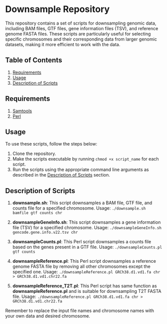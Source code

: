 # Downsample Repository

This repository contains a set of scripts for downsampling genomic data, including BAM files, GTF files, gene information files (TSV), and reference genome FASTA files. These scripts are particularly useful for selecting specific chromosomes and their corresponding data from larger genomic datasets, making it more efficient to work with the data.

## Table of Contents

1. [Requirements](#requirements)
2. [Usage](#usage)
3. [Description of Scripts](#description-of-scripts)

## Requirements

1. [Samtools](http://www.htslib.org/)
2. [Perl](https://www.perl.org/)

## Usage

To use these scripts, follow the steps below:

1. Clone the repository.
2. Make the scripts executable by running `chmod +x script_name` for each script.
3. Run the scripts using the appropriate command line arguments as described in the [Description of Scripts](#description-of-scripts) section.

## Description of Scripts

1. **downsample.sh**: This script downsamples a BAM file, GTF file, and counts file for a specified chromosome. Usage: `./downsample.sh bamfile gtf counts chr`

2. **downsampleGeneInfo.sh**: This script downsamples a gene information file (TSV) for a specified chromosome. Usage: `./downsampleGeneInfo.sh gencode.gene.info.v22.tsv chr`

3. **downsampleCounts.pl**: This Perl script downsamples a counts file based on the genes present in a GTF file. Usage: `./downsampleCounts.pl gtf counts`

4. **downsampleReference.pl**: This Perl script downsamples a reference genome FASTA file by removing all other chromosomes except the specified one. Usage: `./downsampleReference.pl GRCh38.d1.vd1.fa chr > GRCh38.d1.vd1.chr22.fa`

4. **downsampleReference_T2T.pl**: This Perl script has same function as **downsampleReference.pl** and is suitable for downsampling T2T FASTA file. Usage: `./downsampleReference.pl GRCh38.d1.vd1.fa chr > GRCh38.d1.vd1.chr22.fa`

Remember to replace the input file names and chromosome names with your own data and desired chromosome.
